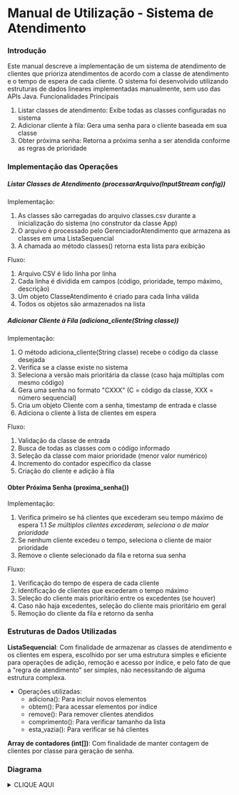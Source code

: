 # Manual de Utilização - Sistema de Atendimento

### Introdução
Este manual descreve a implementação de um sistema de atendimento de clientes que prioriza atendimentos de acordo com a classe de atendimento e o tempo de espera de cada cliente. O sistema foi desenvolvido utilizando estruturas de dados lineares implementadas manualmente, sem uso das APIs Java.
Funcionalidades Principais
1. Listar classes de atendimento: Exibe todas as classes configuradas no sistema
2. Adicionar cliente à fila: Gera uma senha para o cliente baseada em sua classe
3. Obter próxima senha: Retorna a próxima senha a ser atendida conforme as regras de prioridade

### Implementação das Operações
##### Listar Classes de Atendimento (processarArquivo(InputStream config))
Implementação:
1. As classes são carregadas do arquivo classes.csv durante a inicialização do sistema (no construtor da classe App)
2. O arquivo é processado pelo GerenciadorAtendimento que armazena as classes em uma ListaSequencial
3. A chamada ao método classes() retorna esta lista para exibição

Fluxo:
1. Arquivo CSV é lido linha por linha
2. Cada linha é dividida em campos (código, prioridade, tempo máximo, descrição)
3. Um objeto ClasseAtendimento é criado para cada linha válida
4. Todos os objetos são armazenados na lista 

##### Adicionar Cliente à Fila (adiciona_cliente(String classe))
Implementação:
1. O método adiciona_cliente(String classe) recebe o código da classe desejada
2. Verifica se a classe existe no sistema
3. Seleciona a versão mais prioritária da classe (caso haja múltiplas com mesmo código)
4. Gera uma senha no formato "CXXX" (C = código da classe, XXX = número sequencial)
5. Cria um objeto Cliente com a senha, timestamp de entrada e classe
6. Adiciona o cliente à lista de clientes em espera

Fluxo:
1. Validação da classe de entrada
2. Busca de todas as classes com o código informado
3. Seleção da classe com maior prioridade (menor valor numérico)
4. Incremento do contador específico da classe
5. Criação do cliente e adição à fila

#### Obter Próxima Senha (proxima_senha())
Implementação:
1. Verifica primeiro se há clientes que excederam seu tempo máximo de espera
    1.1 _Se múltiplos clientes excederam, seleciona o de maior prioridade_
2. Se nenhum cliente excedeu o tempo, seleciona o cliente de maior prioridade
3. Remove o cliente selecionado da fila e retorna sua senha

Fluxo:
1. Verificação do tempo de espera de cada cliente
2. Identificação de clientes que excederam o tempo máximo
3. Seleção do cliente mais prioritário entre os excedentes (se houver)
4. Caso não haja excedentes, seleção do cliente mais prioritário em geral
5. Remoção do cliente da fila e retorno da senha

### Estruturas de Dados Utilizadas
__ListaSequencial<T>__: Com finalidade de armazenar as classes de atendimento e os clientes em espera, escolhido por ser uma estrutura simples e eficiente para operações de adição, remoção e acesso por índice, e pelo fato de que a "regra de atendimento" ser simples, não necessitando de alguma estrutura complexa.

- Operações utilizadas:
    - adiciona(): Para incluir novos elementos
    - obtem(): Para acessar elementos por índice
    - remove(): Para remover clientes atendidos
    - comprimento(): Para verificar tamanho da lista
    - esta_vazia(): Para verificar se há clientes

__Array de contadores (int[])__: Com finalidade de manter contagem de clientes por classe para geração de senha.

### Diagrama
<details>
    <summary>CLIQUE AQUI</summary>
    
```mermaid
classDiagram
    class ListaSequencial~T~ {
        -T[] area
        -int len
        -final int defcap
        +ListaSequencial()
        +expande(int len)
        +expande()
        +esta_vazia() boolean
        +capacidade() int
        +adiciona(T elemento)
        +insere(int indice, T elemento)
        +remove(int indice)
        +remove_ultimo()
        +procura(T valor) int
        +obtem(int indice) T
        +substitui(int indice, T valor)
        +comprimento() int
        +limpa()
        +ordena()
        -bubbleSort()
        -selectionSort()
        -mergeSort(T[] array, int left, int right)
        -merge(T[] array, int left, int middle, int right)
    }

    class App {
        -final String CONFIG_FILE
        -GerenciadorAtendimento gerenciadorAtendimento
        +App()
        +classes() ListaSequencial~ClasseAtendimento~
        +adiciona_cliente(String classe) String
        +proxima_senha() String
    }

    class ClasseAtendimento {
        -char codigo
        -String descricao
        -int tempo_maximo_espera
        -int prioridade
        +ClasseAtendimento(char, String, int, int)
    }

    class Cliente {
        -String senha
        -long tempoDeEntrada
        -ClasseAtendimento classe
        +Cliente(int, long, ClasseAtendimento, int)
    }

    class GerenciadorAtendimento {
        -ListaSequencial~ClasseAtendimento~ l_classes
        -ListaSequencial~Cliente~ l_clientes
        -int[] contadores
        +GerenciadorAtendimento()
        +processarArquivo(InputStream config)
        +classes() ListaSequencial~ClasseAtendimento~
        +adiciona_cliente(String classe) String
        +proxima_senha() String
    }

    App --> GerenciadorAtendimento
    GerenciadorAtendimento --> ListaSequencial~ClasseAtendimento~
    GerenciadorAtendimento --> ListaSequencial~Cliente~
    GerenciadorAtendimento --> ClasseAtendimento
    GerenciadorAtendimento --> Cliente
    Cliente --> ClasseAtendimento
```
</details>

